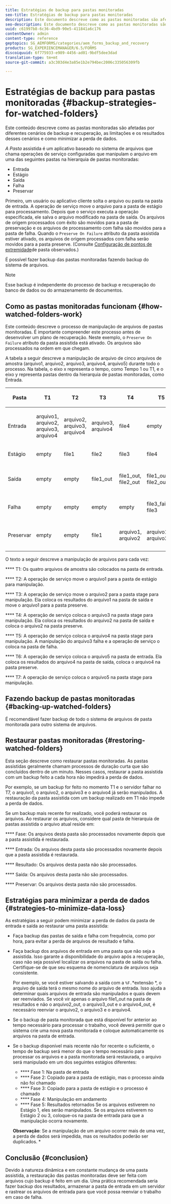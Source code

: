 ```yaml
---
title: Estratégias de backup para pastas monitoradas
seo-title: Estratégias de backup para pastas monitoradas
description: Este documento descreve como as pastas monitoradas são afetadas por diferentes cenários de backup e recuperação, as limitações e os resultados desses cenários e como minimizar a perda de dados.
seo-description: Este documento descreve como as pastas monitoradas são afetadas por diferentes cenários de backup e recuperação, as limitações e os resultados desses cenários e como minimizar a perda de dados.
uuid: c61997b8-6c36-4bd9-90e5-411841a6c176
contentOwner: admin
content-type: reference
geptopics: SG_AEMFORMS/categories/aem_forms_backup_and_recovery
products: SG_EXPERIENCEMANAGER/6.5/FORMS
discoiquuid: 6f775933-e989-4456-ad01-9bdf5dee3dad
translation-type: tm+mt
source-git-commit: a3c303d4e3a85e1b2e794bec2006c335056309fb

---
```



# Estratégias de backup para pastas monitoradas {#backup-strategies-for-watched-folders}

Este conteúdo descreve como as pastas monitoradas são afetadas por diferentes cenários de backup e recuperação, as limitações e os resultados desses cenários e como minimizar a perda de dados.

*A Pasta* assistida é um aplicativo baseado no sistema de arquivos que chama operações de serviço configuradas que manipulam o arquivo em uma das seguintes pastas na hierarquia de pastas monitoradas:

* Entrada
* Estágio
* Saída
* Falha
* Preservar

Primeiro, um usuário ou aplicativo cliente solta o arquivo ou pasta na pasta de entrada. A operação de serviço move o arquivo para a pasta de estágio para processamento. Depois que o serviço executa a operação especificada, ele salva o arquivo modificado na pasta de saída. Os arquivos de origem processados com êxito são movidos para a pasta de preservação e os arquivos de processamento com falha são movidos para a pasta de falha. Quando o `Preserve On Failure` atributo da pasta assistida estiver ativado, os arquivos de origem processados com falha serão movidos para a pasta preserve. (Consulte [Configuração de pontos de extremidade](/help/forms/using/admin-help/configuring-watched-folder-endpoints.md#configuring-watched-folder-endpoints)de pasta observados.)

É possível fazer backup das pastas monitoradas fazendo backup do sistema de arquivos.

>[!NOTE]
>
>Esse backup é independente do processo de backup e recuperação do banco de dados ou do armazenamento de documentos.

## Como as pastas monitoradas funcionam {#how-watched-folders-work}

Este conteúdo descreve o processo de manipulação de arquivos de pastas monitoradas. É importante compreender este processo antes de desenvolver um plano de recuperação. Neste exemplo, o `Preserve On Failure` atributo da pasta assistida está ativado. Os arquivos são processados na ordem em que chegam.

A tabela a seguir descreve a manipulação de arquivo de cinco arquivos de amostra (arquivo1, arquivo2, arquivo3, arquivo4, arquivo5) durante todo o processo. Na tabela, o eixo x representa o tempo, como Tempo 1 ou T1, e o eixo y representa pastas dentro da hierarquia de pastas monitoradas, como Entrada.

<table>
 <thead>
  <tr>
   <th><p>Pasta</p></th>
   <th><p>T1</p></th>
   <th><p>T2</p></th>
   <th><p>T3</p></th>
   <th><p>T4</p></th>
   <th><p>T5</p></th>
   <th><p>T6</p></th>
   <th><p>T7</p></th>
  </tr>
 </thead>
 <tbody>
  <tr>
   <td><p>Entrada</p></td>
   <td><p>arquivo1, arquivo2, arquivo3, arquivo4</p></td>
   <td><p>arquivo2, arquivo3, arquivo4</p></td>
   <td><p>arquivo3, arquivo4</p></td>
   <td><p>file4</p></td>
   <td><p>empty</p></td>
   <td><p>file5</p></td>
   <td><p>empty</p></td>
  </tr>
  <tr>
   <td><p>Estágio</p></td>
   <td><p>empty</p></td>
   <td><p>file1</p></td>
   <td><p>file2</p></td>
   <td><p>file3</p></td>
   <td><p>file4</p></td>
   <td><p>empty</p></td>
   <td><p>file5</p></td>
  </tr>
  <tr>
   <td><p>Saída</p></td>
   <td><p>empty</p></td>
   <td><p>empty</p></td>
   <td><p>file1_out</p></td>
   <td><p>file1_out, file2_out</p></td>
   <td><p>file1_out, file2_out</p></td>
   <td><p>file1_out, file2_out, file4_out</p></td>
   <td><p>file1_out, file2_out, file4_out</p></td>
  </tr>
  <tr>
   <td><p>Falha</p></td>
   <td><p>empty</p></td>
   <td><p>empty</p></td>
   <td><p>empty</p></td>
   <td><p>empty</p></td>
   <td><p>file3_failure, file3 </p></td>
   <td><p>file3_failure, file3 </p></td>
   <td><p>file3_failure, file3 </p></td>
  </tr>
  <tr>
   <td><p>Preservar</p></td>
   <td><p>empty</p></td>
   <td><p>empty</p></td>
   <td><p>file1 </p></td>
   <td><p>arquivo1, arquivo2 </p></td>
   <td><p>arquivo1, arquivo2 </p></td>
   <td><p>arquivo1, arquivo2, arquivo4 </p></td>
   <td><p>arquivo1, arquivo2, arquivo4 </p></td>
  </tr>
 </tbody>
</table>

O texto a seguir descreve a manipulação de arquivos para cada vez:

**** T1: Os quatro arquivos de amostra são colocados na pasta de entrada.

**** T2: A operação de serviço move o arquivo1 para a pasta de estágio para manipulação.

**** T3: A operação de serviço move o arquivo2 para a pasta stage para manipulação. Ela coloca os resultados do arquivo1 na pasta de saída e move o arquivo1 para a pasta preserve.

**** T4: A operação de serviço coloca o arquivo3 na pasta stage para manipulação. Ela coloca os resultados do arquivo2 na pasta de saída e coloca o arquivo2 na pasta preserve.

**** T5: A operação de serviço coloca o arquivo4 na pasta stage para manipulação. A manipulação do arquivo3 falha e a operação de serviço o coloca na pasta de falha.

**** T6: A operação de serviço coloca o arquivo5 na pasta de entrada. Ela coloca os resultados do arquivo4 na pasta de saída, coloca o arquivo4 na pasta preserve.

**** T7: A operação de serviço coloca o arquivo5 na pasta stage para manipulação.

## Fazendo backup de pastas monitoradas {#backing-up-watched-folders}

É recomendável fazer backup de todo o sistema de arquivos de pasta monitorada para outro sistema de arquivos.

## Restaurar pastas monitoradas {#restoring-watched-folders}

Esta seção descreve como restaurar pastas monitoradas. As pastas assistidas geralmente chamam processos de duração curta que são concluídos dentro de um minuto. Nesses casos, restaurar a pasta assistida com um backup feito a cada hora não impedirá a perda de dados.

Por exemplo, se um backup for feito no momento T1 e o servidor falhar no T7, o arquivo1, o arquivo2, o arquivo3 e o arquivo4 já serão manipulados. A restauração da pasta assistida com um backup realizado em T1 não impede a perda de dados.

Se um backup mais recente for realizado, você poderá restaurar os arquivos. Ao restaurar os arquivos, considere qual pasta de hierarquia de pastas assistida o arquivo atual reside em:

**** Fase: Os arquivos desta pasta são processados novamente depois que a pasta assistida é restaurada.

**** Entrada: Os arquivos desta pasta são processados novamente depois que a pasta assistida é restaurada.

**** Resultado: Os arquivos desta pasta não são processados.

**** Saída: Os arquivos desta pasta não são processados.

**** Preservar: Os arquivos desta pasta não são processados.

## Estratégias para minimizar a perda de dados {#strategies-to-minimize-data-loss}

As estratégias a seguir podem minimizar a perda de dados da pasta de entrada e saída ao restaurar uma pasta assistida:

* Faça backup das pastas de saída e falha com frequência, como por hora, para evitar a perda de arquivos de resultado e falha.
* Faça backup dos arquivos de entrada em uma pasta que não seja a assistida. Isso garante a disponibilidade do arquivo após a recuperação, caso não seja possível localizar os arquivos na pasta de saída ou falha. Certifique-se de que seu esquema de nomenclatura de arquivos seja consistente.

   Por exemplo, se você estiver salvando a saída com a `%F.`*extensão *, o arquivo de saída terá o mesmo nome do arquivo de entrada. Isso ajuda a determinar quais arquivos de entrada são manipulados e quais devem ser reenviados. Se você vir apenas o arquivo file1_out na pasta de resultados e não o arquivo2_out, o arquivo3_out e o arquivo4_out, é necessário reenviar o arquivo2, o arquivo3 e o arquivo4.

* Se o backup de pasta monitorada que está disponível for anterior ao tempo necessário para processar o trabalho, você deverá permitir que o sistema crie uma nova pasta monitorada e coloque automaticamente os arquivos na pasta de entrada.
* Se o backup disponível mais recente não for recente o suficiente, o tempo de backup será menor do que o tempo necessário para processar os arquivos e a pasta monitorada será restaurada, o arquivo será manipulado em um dos seguintes estágios diferentes:

   * **** Fase 1: Na pasta de entrada
   * **** Fase 2: Copiado para a pasta de estágio, mas o processo ainda não foi chamado
   * **** Fase 3: Copiado para a pasta de estágio e o processo é chamado
   * **** Fase 4: Manipulação em andamento
   * **** Fase 5: Resultados retornados
   Se os arquivos estiverem no Estágio 1, eles serão manipulados. Se os arquivos estiverem no Estágio 2 ou 3, coloque-os na pasta de entrada para que a manipulação ocorra novamente.

   **Observação**: Se a manipulação de um arquivo ocorrer mais de uma vez, a perda de dados será impedida, mas os resultados poderão ser duplicados. *

## Conclusão {#conclusion}

Devido à natureza dinâmica e em constante mudança de uma pasta assistida, a restauração das pastas monitoradas deve ser feita com arquivos cujo backup é feito em um dia. Uma prática recomendada seria fazer backup dos resultados, armazenar a pasta de entrada em um servidor e rastrear os arquivos de entrada para que você possa reenviar o trabalho em caso de falha.
